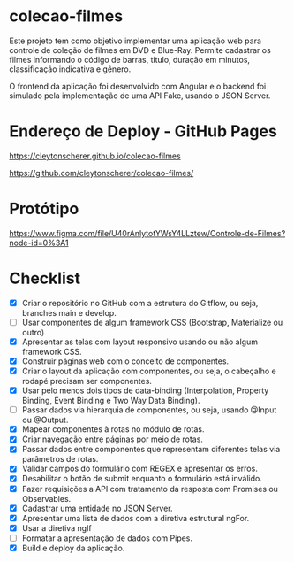 # colecao-filmes

Este projeto tem como objetivo implementar uma aplicação web para controle de coleção de filmes em DVD e Blue-Ray. Permite cadastrar os filmes informando o código de barras, titulo, duração em minutos, classificação indicativa e gênero.

O frontend da aplicação foi desenvolvido com Angular e o backend foi simulado pela implementação de uma API Fake, usando o JSON Server.

# Endereço de Deploy - GitHub Pages

https://cleytonscherer.github.io/colecao-filmes

https://github.com/cleytonscherer/colecao-filmes/

# Protótipo

https://www.figma.com/file/U40rAnlytotYWsY4LLztew/Controle-de-Filmes?node-id=0%3A1

# Checklist

- [X] Criar o repositório no GitHub com a estrutura do Gitflow, ou seja, branches main e develop.
- [ ] Usar componentes de algum framework CSS (Bootstrap, Materialize ou outro)
- [X] Apresentar as telas com layout responsivo usando ou não algum framework CSS.
- [X] Construir páginas web com o conceito de componentes.
- [X] Criar o layout da aplicação com componentes, ou seja, o cabeçalho e rodapé precisam ser componentes.
- [X] Usar pelo menos dois tipos de data-binding (Interpolation, Property Binding, Event Binding e Two Way Data Binding).
- [ ] Passar dados via hierarquia de componentes, ou seja, usando @Input ou @Output.
- [X] Mapear componentes à rotas no módulo de rotas.
- [X] Criar navegação entre páginas por meio de rotas.
- [X] Passar dados entre componentes que representam diferentes telas via parâmetros de rotas.
- [X] Validar campos do formulário com REGEX e apresentar os erros.
- [X] Desabilitar o botão de submit enquanto o formulário está inválido.
- [X] Fazer requisições a API com tratamento da resposta com Promises ou Observables.
- [X] Cadastrar uma entidade no JSON Server.
- [X] Apresentar uma lista de dados com a diretiva estrutural ngFor.
- [X] Usar a diretiva ngIf
- [ ] Formatar a apresentação de dados com Pipes.
- [X] Build e deploy da aplicação.

